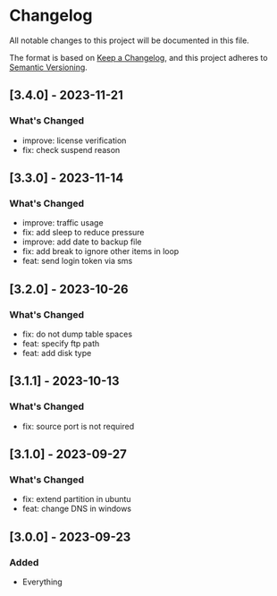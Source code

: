 # Changelog

All notable changes to this project will be documented in this file.

The format is based on [Keep a Changelog](https://keepachangelog.com/en/1.0.0/),
and this project adheres to [Semantic Versioning](https://semver.org/spec/v2.0.0.html).

## [3.4.0] - 2023-11-21

### What's Changed

- improve: license verification
- fix: check suspend reason

## [3.3.0] - 2023-11-14

### What's Changed

- improve: traffic usage 
- fix: add sleep to reduce pressure
- improve: add date to backup file
- fix: add break to ignore other items in loop
- feat: send login token via sms

## [3.2.0] - 2023-10-26

### What's Changed

- fix: do not dump table spaces
- feat: specify ftp path
- feat: add disk type

## [3.1.1] - 2023-10-13

### What's Changed

- fix: source port is not required

## [3.1.0] - 2023-09-27

### What's Changed

- fix: extend partition in ubuntu
- feat: change DNS in windows

## [3.0.0] - 2023-09-23

### Added

- Everything
